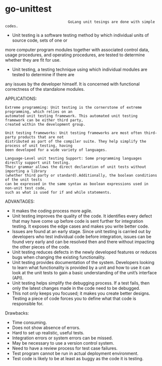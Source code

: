# go-unittest
                                 GoLang unit tesings are done with simple codes. 
 
 * Unit testing is a software testing method by which individual units of source code, sets of one or 

more computer program modules together with associated control data, usage procedures, and operating procedures, are tested to 
determine whether they are fit for use.

  * Unit testing, a testing technique using which individual modules are tested to determine if there are

any issues by the developer himself. It is concerned with functional correctness of the standalone modules.

APPLICATIONS:

    Extreme programming: Unit testing is the cornerstone of extreme programming, which relies on an 
    automated unit testing framework. This automated unit testing framework can be either third party,
    created within the development group.

    Unit testing frameworks: Unit testing frameworks are most often third-party products that are not
    distributed as part of the compiler suite. They help simplify the process of unit testing, having 
    been developed for a wide variety of languages.

    Language-Level unit testing Support: Some programming languages directly support unit testing. 
    Their grammar allows the direct declaration of unit tests without importing a library 
    (whether third party or standard).Additionally, the boolean conditions of the unit tests
    can be expressed in the same syntax as boolean expressions used in non-unit test code, 
    such as what is used for if and while statements.

ADVANTAGES:

   * It makes the coding process more agile.
   * Unit testing improves the quality of the code. It identifies every defect that may have come up before code is sent further 
      for integration testing. It exposes the edge cases and makes you write better code.
   * Issues are found at an early stage. Since unit testing is carried out by developers who test individual code before 
     integration, issues can be found very early and can be resolved then and there without impacting the other pieces of the 
     code.
   * Unit testing reduces defects in the newly developed features or reduces bugs when changing the existing functionality.
   * Unit testing provides documentation of the system. Developers looking to learn what functionality is provided by a unit 
     and how to use it can look at the unit tests to gain a basic understanding of the unit’s interface (API).
   * Unit testing helps simplify the debugging process. If a test fails, then only the latest changes made in the code need to
     be debugged.
   * This not only keeps you focused; it makes you create better designs. Testing a piece of code forces you to define what that
     code is responsible for.

Drawbacks:

   * Time consuming.
   * Does not show absence of errors.
   * Hard to set up realistic, useful tests.
   * Integration errors or system errors can be missed.
   * May be necessary to use a version control system.
   * Need to have a review process for test case failures.
   * Test program cannot be run in actual deployment environment.
   * Test code is likely to be at least as buggy as the code it is testing.

